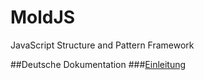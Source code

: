 MoldJS
======
JavaScript Structure and Pattern Framework 

##Deutsche Dokumentation
###[Einleitung](https://github.com/jailkey/MoldJS/wiki/MoldJS-Einleitung)

